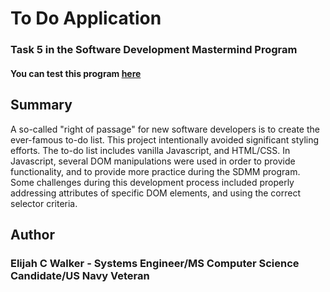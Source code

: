 # To Do Application

### Task 5 in the Software Development Mastermind Program

#### You can test this program [here]()

## Summary

A so-called "right of passage" for new software developers is to create the ever-famous to-do list. This project intentionally avoided significant styling efforts. The to-do list includes vanilla Javascript, and HTML/CSS. In Javascript, several DOM manipulations were used in order to provide functionality, and to provide more practice during the SDMM program. Some challenges during this development process included properly addressing attributes of specific DOM elements, and using the correct selector criteria. 

## Author

### Elijah C Walker - Systems Engineer/MS Computer Science Candidate/US Navy Veteran